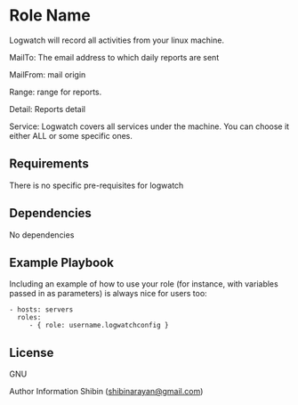 Role Name
=========

Logwatch will record all activities from your linux machine. 

MailTo: The email address to which daily reports are sent

MailFrom: mail origin

Range: range for reports.

Detail: Reports detail

Service: Logwatch covers all services under the machine. You can choose it either ALL or some specific ones. 

Requirements
------------

There is no specific pre-requisites for logwatch 

Dependencies
------------

No dependencies

Example Playbook
----------------

Including an example of how to use your role (for instance, with variables passed in as parameters) is always nice for users too:

    - hosts: servers
      roles:
         - { role: username.logwatchconfig }

License
-------

GNU

Author Information
Shibin  (shibinarayan@gmail.com)
